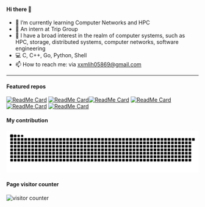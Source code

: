 #### Hi there 👋


- 🔭 I’m currently learning Computer Networks and HPC
- 💼 An intern at Trip Group
- 🌱 I have a broad interest in the realm of computer systems, such as HPC, storage, distributed systems, computer networks, software engineering
- :computer: C, C++, Go, Python, Shell
- 📫 How to reach me: via xxmlih05869@gmail.com


-------------------------------


#### Featured  repos

[![ReadMe Card](https://github-readme-stats.vercel.app/api/pin/?username=HanLi05869&repo=MIPS-Pipeline&theme=dark)](https://github.com/HanLi05869/MIPS-Pipeline) [![ReadMe Card](https://github-readme-stats.vercel.app/api/pin/?username=HanLi05869&repo=CUDA-FFT&theme=dark)](https://github.com/HanLi05869/CUDA-FFT)[![ReadMe Card](https://github-readme-stats.vercel.app/api/pin/?username=HanLi05869&repo=JLU-SNL-COMPILER&theme=dark)](https://github.com/HanLi05869/JLU-SNL-COMPILER) 
[![ReadMe Card](https://github-readme-stats.vercel.app/api/pin/?username=HanLi05869&repo=MIT6.S081-2021-lab&theme=dark)](https://github.com/HanLi05869/MIT6.S081-2021-lab) [![ReadMe Card](https://github-readme-stats.vercel.app/api/pin/?username=HanLi05869&repo=NYC-Housing-Analysis&theme=dark)](https://github.com/HanLi05869/NYC-Housing-Analysis)   [![ReadMe Card](https://github-readme-stats.vercel.app/api/pin/?username=HanLi05869&repo=Distributed-Systems&theme=dark)](https://github.com/HanLi05869/Distributed-Systems)


 
#### My contribution

![](https://github.com/HanLi05869/HanLi05869/blob/main/SVG/github-user-contribution.svg)

#### Page visitor counter

![visitor counter](https://profile-counter.glitch.me/HanLi05869/count.svg)

